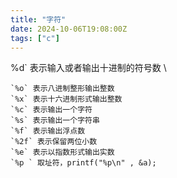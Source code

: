 ```yaml
---
title: "字符"
date: 2024-10-06T19:08:00Z
tags: ["c"]
---
```


%d` 表示输入或者输出十进制的符号数
\

```
`%o` 表示八进制整形输出整数
`%x` 表示十六进制形式输出整数
`%c` 表示输出一个字符
`%s` 表示输出一个字符串
`%f` 表示输出浮点数
`%2f` 表示保留两位小数
`%e` 表示以指数形式输出实数
`%p ` 取址符，printf("%p\n" , &a);
```
